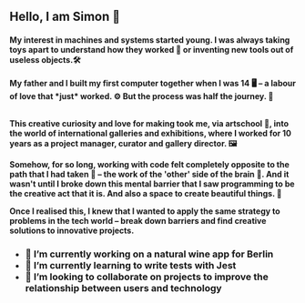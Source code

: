 <h2> Hello, I am Simon 🤝

<h4>My interest in machines and systems started young. I was always taking toys apart to understand how they worked 🧰 or inventing new tools out of useless objects.🛠<br/>
  <br/>
My father and I built my first computer together when I was 14 🖥  – a labour of love that *just* worked. ⚙️ But the process was half the journey. 🧭 <br/>
  <br/>

This creative curiosity and love for making took me, via artschool 🎨, into the world of international galleries and exhibitions, where I worked for 10 years as a project manager, curator and gallery director. 🖼

Somehow, for so long, working with code felt completely opposite to the path that I had taken 👾 – the work of the 'other' side of the brain 🧠.  And it wasn't until I broke down this mental barrier that I saw programming to be the creative act that it is. And also a space to create beautiful things. 🍎

Once I realised this, I knew that I wanted to apply the same strategy to problems in the tech world – break down barriers and find creative solutions to innovative projects.

<h3>
  <ul>
<li>🔭 I’m currently working on a natural wine app for Berlin
<li>🌱 I’m currently learning to write tests with Jest
<li>👯 I’m looking to collaborate on projects to improve the relationship between users and technology
